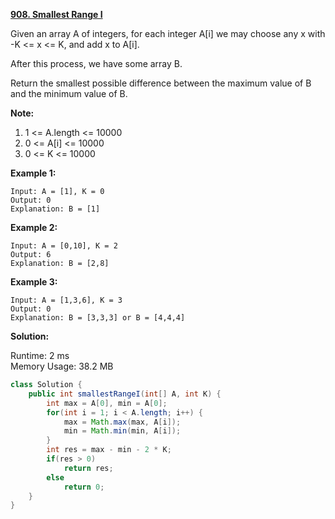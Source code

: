 **[908. Smallest Range I](https://leetcode.com/problems/smallest-range-i/)**

Given an array A of integers, for each integer A[i] we may choose any x with -K <= x <= K, and add x to A[i].

After this process, we have some array B.

Return the smallest possible difference between the maximum value of B and the minimum value of B.

**Note:**

1. 1 <= A.length <= 10000
2. 0 <= A[i] <= 10000
3. 0 <= K <= 10000

**Example 1:**

```
Input: A = [1], K = 0
Output: 0
Explanation: B = [1]
```

**Example 2:**

```
Input: A = [0,10], K = 2
Output: 6
Explanation: B = [2,8]
```

**Example 3:**

```
Input: A = [1,3,6], K = 3
Output: 0
Explanation: B = [3,3,3] or B = [4,4,4]
```

**Solution:**

Runtime: 2 ms<br/>
Memory Usage: 38.2 MB

```java
class Solution {
    public int smallestRangeI(int[] A, int K) {
        int max = A[0], min = A[0];
        for(int i = 1; i < A.length; i++) {
            max = Math.max(max, A[i]);
            min = Math.min(min, A[i]);
        }
        int res = max - min - 2 * K;
        if(res > 0)
            return res;
        else
            return 0;
    }
}
```